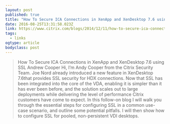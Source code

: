 ```yaml
---
layout: post 
published: true 
title: "How To Secure ICA Connections in XenApp and XenDesktop 7.6 using SSL | Citrix Blogs" 
date: 2016-08-25T13:31:58.023Z 
link: https://www.citrix.com/blogs/2014/12/11/how-to-secure-ica-connections-in-xenapp-and-xendesktop-7-6-using-ssl/?_ga=1.134265585.1273478561.1472120091 
tags:
  - links
ogtype: article 
bodyclass: post 
---
```


> How To Secure ICA Connections in XenApp and XenDesktop 7.6 using SSL
 Andrew Cooper
Hi, I’m Andy Cooper from the Citrix Security Team. Joe Nord already introduced a new feature in XenDesktop 7.6that provides SSL security for HDX connections. Now that SSL has been integrated into the core of the VDA, enabling it is simpler than it has ever been before, and the solution scales out to large deployments while delivering the level of performance Citrix customers have come to expect. In this follow-on blog I will walk you through the essential steps for configuring SSL in a common use-case scenario, and outline some potential pitfalls. I will then show how to configure SSL for pooled, non-persistent VDI desktops.